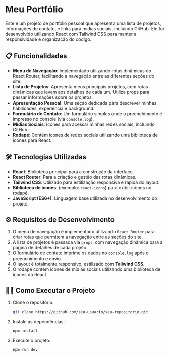 # Meu Portfólio

Este é um projeto de portfólio pessoal que apresenta uma lista de projetos, informações de contato, e links para mídias sociais, incluindo GitHub. Ele foi desenvolvido utilizando React com Tailwind CSS para manter a responsividade e organização do código.

## 📋 Funcionalidades

- **Menu de Navegação**: Implementado utilizando rotas dinâmicas do React Router, facilitando a navegação entre as diferentes seções do site.
- **Lista de Projetos**: Apresenta meus principais projetos, com rotas dinâmicas que levam aos detalhes de cada um. Utiliza props para passar informações sobre os projetos.
- **Apresentação Pessoal**: Uma seção dedicada para descrever minhas habilidades, experiência e background.
- **Formulário de Contato**: Um formulário simples onde o preenchimento é impresso no console (via `console.log`).
- **Mídias Sociais**: Ícones para acessar minhas redes sociais, incluindo GitHub.
- **Rodapé**: Contém ícones de redes sociais utilizando uma biblioteca de ícones para React.

## 🛠️ Tecnologias Utilizadas

- **React**: Biblioteca principal para a construção da interface.
- **React Router**: Para a criação e gestão das rotas dinâmicas.
- **Tailwind CSS**: Utilizado para estilização responsiva e rápida do layout.
- **Biblioteca de ícones**: (exemplo: `react-icons`) para exibir ícones no rodapé.
- **JavaScript (ES6+)**: Linguagem base utilizada no desenvolvimento do projeto.

## ⚙️ Requisitos de Desenvolvimento

1. O menu de navegação é implementado utilizando `React Router` para criar rotas que permitem a navegação entre as seções do site.
2. A lista de projetos é passada via `props`, com navegação dinâmica para a página de detalhes de cada projeto.
3. O formulário de contato imprime os dados no `console.log` após o preenchimento e envio.
4. O layout é totalmente responsivo, estilizado com **Tailwind CSS**.
5. O rodapé contém ícones de mídias sociais utilizando uma biblioteca de ícones do React.

## 🧑‍💻 Como Executar o Projeto

1. Clone o repositório:
   ```bash
   git clone https://github.com/seu-usuario/seu-repositorio.git
2. Instale as dependências:
   ```bash
   npm install
3. Execute o projeto:
   ```bash
   npm run dev
